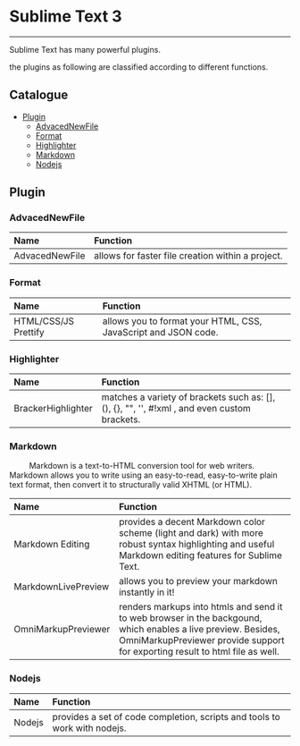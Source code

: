 # Sublime Text 3

***

Sublime Text has many powerful plugins.

the plugins as following are classified according to different functions.

## Catalogue

+ [Plugin](#plugin)
    *  [AdvacedNewFile](#advacedNewFile)
    *  [Format](#format)
    *  [Highlighter](#highlighter)
    *  [Markdown](#markdown)
    *  [Nodejs](#nodejs)

## <span id='plugin'>Plugin</span>

### <span id='advacedNewFile'>AdvacedNewFile</span>

| Name | Function |
| :--------------- | :------------------------------------------------------- |
| AdvacedNewFile | allows for faster file creation within a project. |

### <span id='format'>Format</span>

| Name | Function |
| :--------------- | :------------------------------------------------------- |
| HTML/CSS/JS Prettify | allows you to format your HTML, CSS, JavaScript and JSON code. |

### <span id='highlighter'>Highlighter</span>

| Name | Function |
| :--------------- | :------------------------------------------------------- |
| BrackerHighlighter | matches a variety of brackets such as: [], (), {}, "", '', #!xml <tag></tag>, and even custom brackets. |

### <span id='markdown'>Markdown</span>

&nbsp;&nbsp;&nbsp;&nbsp;&nbsp;&nbsp;&nbsp;&nbsp;
Markdown is a text-to-HTML conversion tool for web writers. Markdown allows you to write using an easy-to-read, easy-to-write plain text format, then convert it to structurally valid XHTML (or HTML).

| Name | Function |
| :--------------- | :------------------------------------------------------- |
| Markdown Editing | provides a decent Markdown color scheme (light and dark) with more robust syntax highlighting and useful Markdown editing features for Sublime Text.|
| MarkdownLivePreview | allows you to preview your markdown instantly in it! |
| OmniMarkupPreviewer | renders markups into htmls and send it to web browser in the backgound, which enables a live preview. Besides, OmniMarkupPreviewer provide support for exporting result to html file as well. |

### <span id='nodejs'>Nodejs</span>

| Name | Function |
| :--------------- | :------------------------------------------------------- |
| Nodejs | provides a set of code completion, scripts and tools to work with nodejs. |